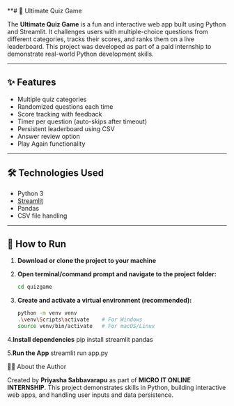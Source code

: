 **# 🧠 Ultimate Quiz Game

The **Ultimate Quiz Game** is a fun and interactive web app built using Python and Streamlit. It challenges users with multiple-choice questions from different categories, tracks their scores, and ranks them on a live leaderboard. This project was developed as part of a paid internship to demonstrate real-world Python development skills.

---

## ✨ Features

- Multiple quiz categories  
- Randomized questions each time  
- Score tracking with feedback  
- Timer per question (auto-skips after timeout)  
- Persistent leaderboard using CSV  
- Answer review option  
- Play Again functionality  

---

## 🛠️ Technologies Used

- Python 3  
- [Streamlit](https://streamlit.io/)  
- Pandas  
- CSV file handling  

---

## 🚀 How to Run

1. **Download or clone the project to your machine**

2. **Open terminal/command prompt and navigate to the project folder:**

   ```bash
   cd quizgame
3. **Create and activate a virtual environment (recommended):**

   ```bash
   python -m venv venv
   .\venv\Scripts\activate    # For Windows
   source venv/bin/activate   # For macOS/Linux
4.**Install dependencies**
pip install streamlit pandas

5.**Run the App**
streamlit run app.py

🙋‍♀️ About the Author

Created by **Priyasha Sabbavarapu** as part of **MICRO IT ONLINE INTERNSHIP**. This project demonstrates skills in Python, building interactive web apps, and handling user inputs and data persistence.



